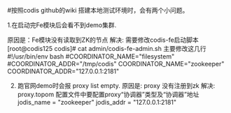 #按照codis github的wiki  搭建本地测试环境时，会有两个小问题。

1.在启动完Fe模块后会看不到demo集群.

原因是：Fe模块没有读取到ZK的节点
解决: 需要修改codis-fe启动脚本
[root@codis125 codis]# cat admin/codis-fe-admin.sh
主要修改这几行
#!/usr/bin/env bash
#COORDINATOR_NAME="filesystem"
#COORDINATOR_ADDR="/tmp/codis"
COORDINATOR_NAME="zookeeper"
COORDINATOR_ADDR="127.0.0.1:2181"

2. 跑官网demo时会报 proxy list empty.
原因是: proxy 没有注册到zk
解决: proxy.topom 配置文件中要配置proxy“协调器”类型及“协调器”地址
jodis_name = "zookeeper"
jodis_addr = "127.0.0.1:2181"
